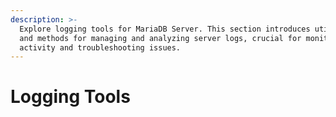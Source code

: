 ```yaml
---
description: >-
  Explore logging tools for MariaDB Server. This section introduces utilities
  and methods for managing and analyzing server logs, crucial for monitoring
  activity and troubleshooting issues.
---
```


# Logging Tools

